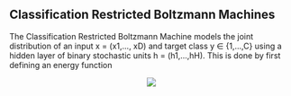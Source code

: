 ## Classification Restricted Boltzmann Machines

The Classification Restricted Boltzmann Machine  models the joint distribution of an input x = (x1,..., xD) and target class y ∈ {1,...,C} using a hidden layer of binary stochastic units h = (h1,...,hH). This is done by first defining an energy function

<p align = 'center' height ='500px' weidth ='200'>
<img src ='https://d3i71xaburhd42.cloudfront.net/170f822ec7d4ebb44991c5857229249a1e65fe43/1-Figure3-1.png'>
</p>
